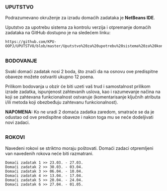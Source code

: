 ### UPUTSTVO

Podrazumevano okruženje za izradu domaćih zadataka je **NetBeans IDE**.

Uputstvo za upotrebu sistema za kontrolu verzija i otpremanje domaćih zadataka na GitHub dostupno je na sledećem linku:

```
https://github.com/KPU-OOPJ/UPUTSTVO/blob/master/Uputstvo%20za%20upotrebu%20sistema%20za%20kontrolu%20verzija.pdf
```

##

### BODOVANJE

Svaki domaći zadatak nosi 2 boda, što znači da na osnovu ove predispitne obaveze možete ostvariti ukupno 12 poena.

Prilikom bodovanja u obzir će biti uzeti vaš trud i samostalnost prilikom izrade zadatka, ispunjenost zahtevanih uslova, kao i razumevanje načina na koji se zahtevana funkcionalnost ostvaruje (komentarisanje ključnih atributa i/ili metoda koji obezbeđuju zahtevanu funkcionalnost).

**NAPOMENA:** Ko ne uradi 2 domaća zadatka zaredom, smatraće se da je odustao od ove predispitne obaveze i nakon toga mu se neće dodeljivati novi zadaci.

##

### ROKOVI

Navedeni rokovi se striktno moraju poštovati. Domaći zadaci otpremljeni van navedenih rokova neće biti razmatrani.

```
Domaći zadatak 1 >> 23.03. - 27.03.
Domaći zadatak 2 >> 30.03. - 03.04.
Domaći zadatak 3 >> 06.04. - 10.04.
Domaći zadatak 4 >> 13.04. - 17.04.
Domaći zadatak 5 >> 20.04. - 24.04.
Domaći zadatak 6 >> 27.04. - 01.05.
```

